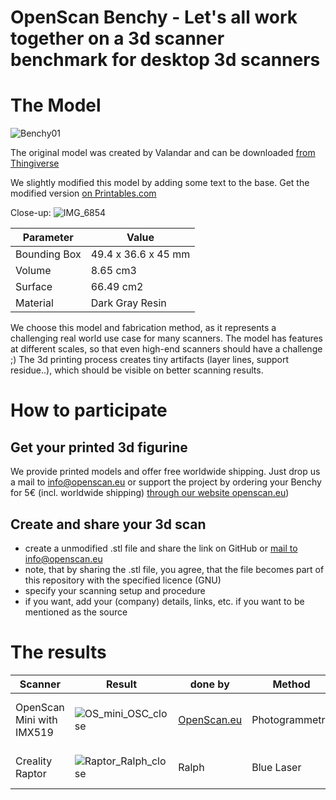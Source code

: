 # OpenScan Benchy - Let's all work together on a 3d scanner benchmark for desktop 3d scanners

# The Model

![Benchy01](https://github.com/OpenScanEu/OpenScanBenchy/assets/57842400/ad9864d0-46e4-43a4-9040-566df0b28306)

The original model was created by Valandar and can be downloaded [from Thingiverse](https://www.thingiverse.com/thing:2929718)

We slightly modified this model by adding some text to the base. Get the modified version [on Printables.com](https://www.printables.com/model/857818-openscan-benchy)

Close-up:
![IMG_6854](https://github.com/OpenScanEu/OpenScanBenchy/assets/57842400/a151e282-17e9-4c27-863a-c545a1840b32)


| Parameter | Value |
| ------------- | ------------- |
| Bounding Box  | 49.4 x 36.6 x 45 mm  |
| Volume  | 8.65 cm3  |
| Surface  | 66.49 cm2  |
| Material  | Dark Gray Resin  |

We choose this model and fabrication method, as it represents a challenging real world use case for many scanners. The model has features at different scales, so that even high-end scanners should have a challenge ;)
The 3d printing process creates tiny artifacts (layer lines, support residue..), which should be visible on better scanning results.

# How to participate

## Get your printed 3d figurine
We provide printed models and offer free worldwide shipping. Just drop us a mail to info@openscan.eu or support the project by ordering your Benchy for 5€ (incl. worldwide shipping) [through our website openscan.eu](https://en.openscan.eu/product-page/openscan-benchy))

## Create and share your 3d scan
- create a unmodified .stl file and share the link on GitHub or [mail to info@openscan.eu](mailto:info@openscan.eu?subject=OpenScanBenchy)
- note, that by sharing the .stl file, you agree, that the file becomes part of this repository with the specified licence (GNU)
- specify your scanning setup and procedure
- if you want, add your (company) details, links, etc. if you want to be mentioned as the source

# The results

| Scanner | Result | done by | Method | Downloadlink | Comment | 
| -- | -- | -- | -- | -- | -- |
| OpenScan Mini with IMX519 |![OS_mini_OSC_close](https://github.com/user-attachments/assets/e5edee2a-3304-4f03-a03d-dfc2fb03debd) | [OpenScan.eu](https://en.openscan.eu/openscan-mini) | Photogrammetry | [Printables ](https://www.printables.com/model/1012990-openscan-benchy-sample-3d-scan-with-openscan-mini) | 300 photos in 6 stacks, processed in OpenScanCloud|
| Creality Raptor |![Raptor_Ralph_close](https://github.com/user-attachments/assets/a83e879a-9ba6-47b3-bcba-30a1e192d3b1) | Ralph | Blue Laser | [Printables ](https://www.printables.com/model/1012964-openscan-benchy-sample-3d-scan-with-creality-rapto) | Raw: 31,678 frames / 170,787 points|


